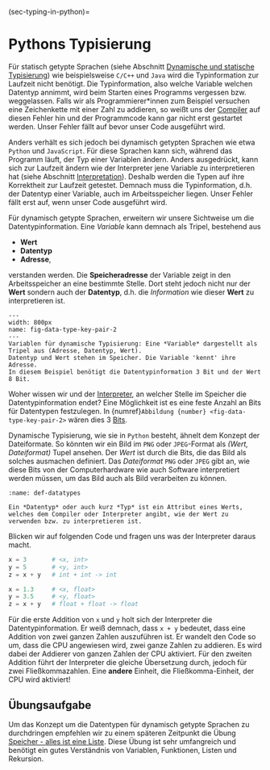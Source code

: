 (sec-typing-in-python)=
# Pythons Typisierung

Für statisch getypte Sprachen (siehe Abschnitt [Dynamische und statische Typisierung](sec-type-systems)) wie beispielsweise ``C/C++`` und ``Java`` wird die Typinformation zur Laufzeit nicht benötigt.
Die Typinformation, also welche Variable welchen Datentyp annimmt, wird beim Starten eines Programms vergessen bzw. weggelassen.
Falls wir als Programmierer\*innen zum Beispiel versuchen eine Zeichenkette mit einer Zahl zu addieren, so weißt uns der [Compiler](def-compiler) auf diesen Fehler hin und der Programmcode kann gar nicht erst gestartet werden.
Unser Fehler fällt auf bevor unser Code ausgeführt wird.

Anders verhält es sich jedoch bei dynamisch getypten Sprachen wie etwa ``Python`` und ``JavaScript``.
Für diese Sprachen kann sich, während das Programm läuft, der Typ einer Variablen ändern.
Anders ausgedrückt, kann sich zur Laufzeit ändern wie der Interpreter jene Variable zu interpretieren hat (siehe Abschnitt [Interpretation](sec-interpretation)).
Deshalb werden die Typen auf ihre Korrektheit zur Laufzeit getestet.
Demnach muss die Typinformation, d.h. der Datentyp einer Variable, auch im Arbeitsspeicher liegen.
Unser Fehler fällt erst auf, wenn unser Code ausgeführt wird.

Für dynamisch getypte Sprachen, erweitern wir unsere Sichtweise um die Datentypinformation.
Eine *Variable* kann demnach als Tripel, bestehend aus

+ **Wert**
+ **Datentyp**
+ **Adresse**,

verstanden werden.
Die **Speicheradresse** der Variable zeigt in den Arbeitsspeicher an eine bestimmte Stelle.
Dort steht jedoch nicht nur der **Wert** sondern auch der **Datentyp**, d.h. die *Information* wie dieser **Wert** zu interpretieren ist.

```{figure} ../../figs/python-tutorial/datatypes/data-type-key-pair.png
---
width: 800px
name: fig-data-type-key-pair-2
---
Variablen für dynamische Typisierung: Eine *Variable* dargestellt als Tripel aus (Adresse, Datentyp, Wert). 
Datentyp und Wert stehen im Speicher. Die Variable 'kennt' ihre Adresse.
In diesem Beispiel benötigt die Datentypinformation 3 Bit und der Wert 8 Bit.
```

Woher wissen wir und der [Interpreter](def-interpreter), an welcher Stelle im Speicher die Datentypinformation endet?
Eine Möglichkeit ist es eine feste Anzahl an Bits für Datentypen festzulegen.
In {numref}`Abbildung {number} <fig-data-type-key-pair-2>` wären dies 3 [Bits](def-bit).

Dynamische Typisierung, wie sie in ``Python`` besteht, ähnelt dem Konzept der Dateiformate.
So könnten wir ein Bild im ``PNG`` oder ``JPEG``-Format als *(Wert, Dateiformat)* Tupel ansehen.
Der *Wert* ist durch die Bits, die das Bild als solches ausmachen definiert.
Das *Dateiformat* ``PNG`` oder ``JPEG`` gibt an, wie diese Bits von der Computerhardware wie auch Software interpretiert werden müssen, um das Bild auch als Bild verarbeiten zu können.

```{admonition} Datentypen
:name: def-datatypes

Ein *Datentyp* oder auch kurz *Typ* ist ein Attribut eines Werts, welches dem Compiler oder Interpreter angibt, wie der Wert zu verwenden bzw. zu interpretieren ist.

```

Blicken wir auf folgenden Code und fragen uns was der Interpreter daraus macht.

```python
x = 3       # <x, int>
y = 5       # <y, int>
z = x + y   # int + int -> int

x = 1.3     # <x, float>
y = 3.5     # <y, float>
z = x + y   # float + float -> float
```

Für die erste Addition von ``x`` und ``y`` holt sich der Interpreter die Datentypinformation.
Er weiß demnach, dass ``x + y`` bedeutet, dass eine Addition von zwei ganzen Zahlen auszuführen ist.
Er wandelt den Code so um, dass die CPU angewiesen wird, zwei ganze Zahlen zu addieren.
Es wird dabei der Addierer von ganzen Zahlen der CPU aktiviert.
Für den zweiten Addition führt der Interpreter die gleiche Übersetzung durch, jedoch für zwei Fließkommazahlen.
Eine **andere** Einheit, die Fließkomma-Einheit, der CPU wird aktiviert!

## Übungsaufgabe

Um das Konzept um die Datentypen für dynamisch getypte Sprachen zu durchdringen empfehlen wir zu einem späteren Zeitpunkt die Übung [Speicher - alles ist eine Liste](sec-memory).
Diese Übung ist sehr umfangreich und benötigt ein gutes Verständnis von Variablen, Funktionen, Listen und Rekursion.